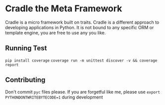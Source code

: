 # Cradle the Meta Framework

Cradle is a micro framework built on traits. Cradle is a different approach to developing applications in Python. It is not bound to any specific ORM or template engine, you are free to use any you like.


## Running Test

`pip install coverage`
`coverage run -m unittest discover -v && coverage report`

## Contributing

Don't commit `pyc` files please. If you are forgetful like me, please use `export PYTHONDONTWRITEBYTECODE=1` during development
